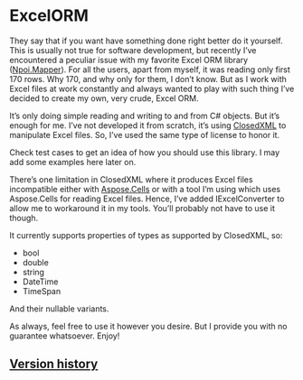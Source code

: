 # ExcelORM

They say that if you want have something done right better do it yourself. This is usually not true for software development, but recently I’ve encountered a peculiar issue with my favorite Excel ORM library ([Npoi.Mapper](https://github.com/donnytian/Npoi.Mapper)). For all the users, apart from myself, it was reading only first 170 rows. Why 170, and why only for them, I don’t know. But as I work with Excel files at work constantly and always wanted to play with such thing I’ve decided to create my own, very crude, Excel ORM.

It’s only doing simple reading and writing to and from C# objects. But it’s enough for me. I’ve not developed it from scratch, it’s using [ClosedXML](https://github.com/ClosedXML/ClosedXML) to manipulate Excel files. So, I’ve used the same type of license to honor it.

Check test cases to get an idea of how you should use this library. I may add some examples here later on.

There’s one limitation in ClosedXML where it produces Excel files incompatible either with [Aspose.Cells](https://products.aspose.com/cells/) or with a tool I’m using which uses Aspose.Cells for reading Excel files. Hence, I’ve added IExcelConverter to allow me to workaround it in my tools. You’ll probably not have to use it though.

It currently supports properties of types as supported by ClosedXML, so:
- bool
- double
- string
- DateTime
- TimeSpan

And their nullable variants.

As always, feel free to use it however you desire. But I provide you with no guarantee whatsoever. Enjoy!

## [Version history](versions.md)
